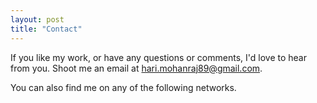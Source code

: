 ```yaml
---
layout: post
title: "Contact"
---
```


If you like my work, or have any questions or comments, I'd love to hear from
you. Shoot me an email at
<a href="mailto:hari.mohanraj89@gmail.com" target="_blank">hari.mohanraj89@gmail.com</a>.

You can also find me on any of the following networks.

<a href="http://www.github.com/{{ site.github_username }}" target="_blank">
  <i class="fa fa-github fa-2x"></i>
</a>
<a href="http://www.youtube.com/{{ site.youtube_username }}" target="_blank">
  <i class="fa fa-youtube fa-2x"></i>
</a>
<a href="http://www.soundcloud.com/{{ site.soundcloud_username }}" target="_blank">
  <i class="fa fa-soundcloud fa-2x"></i>
</a>
